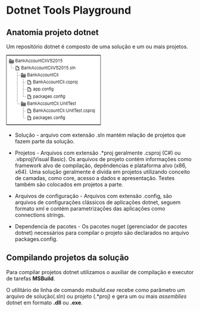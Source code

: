 # Dotnet Tools Playground

## Anatomia projeto dotnet

Um repositório dotnet é composto de uma solução e um ou mais projetos.

![folder tree view](images/folder-tree-view.png)

* Solução - arquivo com extensão .sln mantém relação de projetos que fazem parte da solução.

* Projetos - Arquivos com extensão .*proj geralmente .csproj (C#) ou .vbproj(Visual Basic). 
Os arquivos de projeto contém informações como framework alvo de compilação, depêndencias e plataforma alvo (x86, x64).
Uma solução geralmente é divida em projetos utilizando conceito de camadas, como core, acesso a dados e apresentação. Testes também são colocados em projetos a parte.

* Arquivos de configuração - Arquivos com extensão .config, são arquivos de configurações clássicos de aplicações dotnet, seguem formato xml e contém parametrizações das aplicações como connections strings.

* Dependencia de pacotes - Os pacotes nuget (gerenciador de pacotes dotnet) necessários para compilar o projeto são declarados no arquivo packages.config.

## Compilando projetos da solução

Para compilar projetos dotnet utilizamos o auxiliar de compilação e executor de tarefas **MSBuild**.

O utilitário de linha de comando *msbuild.exe* recebe como parâmetro um arquivo de solução(.sln) ou projeto (.*proj) e gera um ou mais *assemblies* dotnet em formato **.dll** ou **.exe**.
